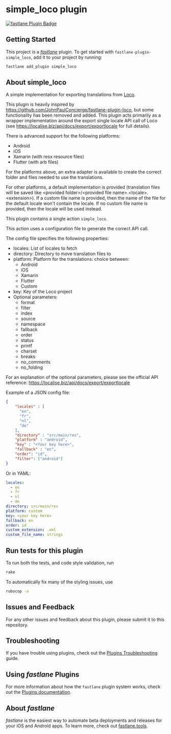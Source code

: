 # simple_loco plugin

[![fastlane Plugin Badge](https://rawcdn.githack.com/fastlane/fastlane/master/fastlane/assets/plugin-badge.svg)](https://rubygems.org/gems/fastlane-plugin-simple_loco)

## Getting Started

This project is a [_fastlane_](https://github.com/fastlane/fastlane) plugin. To get started with `fastlane-plugin-simple_loco`, add it to your project by running:

```bash
fastlane add_plugin simple_loco
```

## About simple_loco

A simple implementation for exporting translations from [Loco](https://localise.biz/).

This plugin is heavily inspired by <https://github.com/JohnPaulConcierge/fastlane-plugin-loco>, but some functionality has been removed and added. This plugin acts primarily as a wrapper implementation around the export single locale API call of Loco (see <https://localise.biz/api/docs/export/exportlocale> for full details).

There is advanced support for the following platforms:

- Android
- iOS
- Xamarin (with resx resource files)
- Flutter (with arb files)

For the platforms above, an extra adapter is available to create the correct folder and files needed to use the translations.

For other platforms, a default implementation is provided (translation files will be saved like \<provided folder\>/\<provided file name\>.\<locale\>.\<extension\>).
If a custom file name is provided, then the name of the file for the default locale won't contain the locale.
If no custom file name is provided, then the locale will be used instead.

This plugin contains a single action `simple_loco`.

This action uses a configuration file to generate the correct API call.

The config file specifies the following properties:

- locales: List of locales to fetch
- directory: Directory to move translation files to
- platform: Platform for the translations: choice between:
  - Android
  - iOS
  - Xamarin
  - Flutter
  - Custom
- key: Key of the Loco project
- Optional parameters:
  - format
  - filter
  - index
  - source
  - namespace
  - fallback
  - order
  - status
  - printf
  - charset
  - breaks
  - no_comments
  - no_folding

For an explanation of the optional parameters, please see the official API reference: <https://localise.biz/api/docs/export/exportlocale>

Example of a JSON config file:

``` JSON
{
    "locales" : [
      "en",
      "fr",
      "nl",
      "de"
    ],
    "directory" : "src/main/res",
    "platform" : "android",
    "key" : "<Your key here>",
    "fallback" : "en",
    "order": "id",
    "filter": ["android"]
}
```

Or in YAML:

``` YAML
locales:
  - en
  - fr
  - nl
  - de
directory: src/main/res
platform: custom
key: <your key here>
fallback: en
order: id
custom_extension: .xml
custom_file_name: strings
```

## Run tests for this plugin

To run both the tests, and code style validation, run

``` bash
rake
```

To automatically fix many of the styling issues, use

``` bash
rubocop -a
```

## Issues and Feedback

For any other issues and feedback about this plugin, please submit it to this repository.

## Troubleshooting

If you have trouble using plugins, check out the [Plugins Troubleshooting](https://docs.fastlane.tools/plugins/plugins-troubleshooting/) guide.

## Using _fastlane_ Plugins

For more information about how the `fastlane` plugin system works, check out the [Plugins documentation](https://docs.fastlane.tools/plugins/create-plugin/).

## About _fastlane_

_fastlane_ is the easiest way to automate beta deployments and releases for your iOS and Android apps. To learn more, check out [fastlane.tools](https://fastlane.tools).
